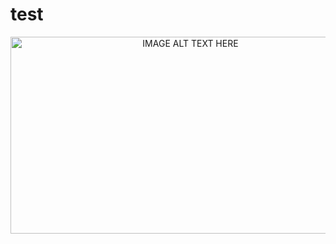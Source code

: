 # test
<p align="center">
<a href=""></a>  
<a href="https://v.youku.com/v_show/id_XMzgxMDgzNDQyMA==.html?spm=a2hzp.8244740.0.0
" target="_blank"><img src="https://timgsa.baidu.com/timg?image&quality=80&size=b9999_10000&sec=1536147903622&di=d03c1a848a9ea8dcc46b058123813eaa&imgtype=0&src=http%3A%2F%2Fimg.zcool.cn%2Fcommunity%2F01ccb05707a0ae32f875a94422576d.jpg%40900w_1l_2o_100sh.jpg" 
alt="IMAGE ALT TEXT HERE" width="560" height="315" border="0" /></a>  
